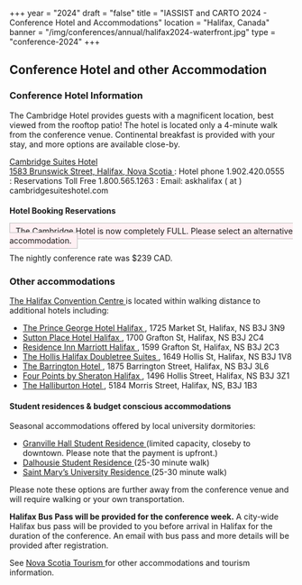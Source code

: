 +++
year = "2024"
draft = "false"
title = "IASSIST and CARTO 2024 - Conference Hotel and Accommodations"
location = "Halifax, Canada"
banner = "/img/conferences/annual/halifax2024-waterfront.jpg"
type = "conference-2024"
+++
## Conference Hotel and other Accommodation

### Conference Hotel Information 

The Cambridge Hotel provides guests with a magnificent location, best viewed from the rooftop patio! The hotel is located only a 4-minute walk from the conference venue. Continental breakfast is provided with your stay, and more options are available close-by.   

[Cambridge Suites Hotel <span class="fas fa-external-link-alt"></span>](https://www.cambridgesuiteshalifax.com/)   
[1583 Brunswick Street, Halifax, Nova Scotia <span class="fas fa-external-link-alt"></span>](https://maps.app.goo.gl/mCHjKx9a3k3AfDyv6) 
: Hotel phone 1.902.420.0555  
: Reservations Toll Free 1.800.565.1263
: Email: askhalifax ( at ) cambridgesuiteshotel.com 

#### Hotel Booking Reservations

<span style="border:solid silver 1px;background:#fff0f3;padding:5px 10px 5px 10px;">The Cambridge Hotel is now completely FULL. Please select an alternative accommodation.<span>

<!--
Hotel Reservations for suites are available for IASSIST and CARTO 2024 registered guests. 

Please book to reserve the conference rate using the hotel’s Conference booking tool:

<a class="btn btn-template-main" target="_blank" href="https://reservations.travelclick.com/13605?groupID=4142748">Book your stay <span class="fas fa-external-link-alt"></span></a>
<br /><br />

If you would like to add nights to your reservation, please contact the hotel for more information to book travel dates if unavailable. 

The nightly conference rate is $239 CAD. 

<span style="border:solid silver 1px;background:#FFFFE0;padding:5px 10px 5px 10px;">Please Note: Friday May 31 night is sold out. (February 2024)</span> 
-->

The nightly conference rate was $239 CAD. 

### Other accommodations

[The Halifax Convention Centre <span class="fas fa-external-link-alt"></span>](/conferences/iassist2024/maps-and-local-information/) is located within walking distance to additional hotels including:

- [The Prince George Hotel Halifax <span class="fas fa-external-link-alt"></span>](https://www.princegeorgehotel.com/), 1725 Market St, Halifax, NS B3J 3N9
- [Sutton Place Hotel Halifax <span class="fas fa-external-link-alt"></span>](https://www.suttonplace.com/halifax), 1700 Grafton St, Halifax, NS B3J 2C4
- [Residence Inn Marriott Halifax <span class="fas fa-external-link-alt"></span>](https://www.marriott.com/en-us/hotels/yhzri-residence-inn-halifax-downtown/overview/), 1599 Grafton St, Halifax, NS B3J 2C3
- [The Hollis Halifax Doubletree Suites <span class="fas fa-external-link-alt"></span>](https://www.guestreservations.com/the-hollis-halifax-a-doubletree-suites-by-hilton-hotel/booking), 1649 Hollis St, Halifax, NS B3J 1V8
- [The Barrington Hotel <span class="fas fa-external-link-alt"></span>](https://www.thebarringtonhotel.ca), 1875 Barrington Street, Halifax, NS B3J 3L6
- [Four Points by Sheraton Halifax <span class="fas fa-external-link-alt"></span>](https://www.marriott.com/en-us/hotels/yhzfp-four-points-halifax/overview/), 1496 Hollis Street, Halifax, NS B3J 3Z1
- [The Halliburton Hotel <span class="fas fa-external-link-alt"></span>](https://thehalliburton.com/), 5184 Morris Street, Halifax, NS, B3J 1B3


#### Student residences & budget conscious accommodations

Seasonal accommodations offered by local university dormitories: 

- [Granville Hall Student Residence <span class="fas fa-external-link-alt"></span>](https://www.granvillehall.ca/) (limited capacity, closeby to downtown. Please note that the payment is upfront.)
- [Dalhousie Student Residence <span class="fas fa-external-link-alt"></span>](https://www.booking.com/hotel/ca/dalhousie-university-conference-services-summer-accommodations.html) (25-30 minute walk)
- [Saint Mary’s University Residence <span class="fas fa-external-link-alt"></span>](https://www.smu.ca/conferenceservices/summer-accomodations.html) (25-30 minute walk)

Please note these options are further away from the conference venue and will require walking or your own transportation. 

**Halifax Bus Pass will be provided for the conference week.** A city-wide Halifax bus pass will be provided to you before arrival in Halifax for the duration of the conference. An email with bus pass and more details will be provided after registration.

See [Nova Scotia Tourism <span class="fas fa-external-link-alt"></span>](https://www.novascotia.com/) for other accommodations and tourism information. 